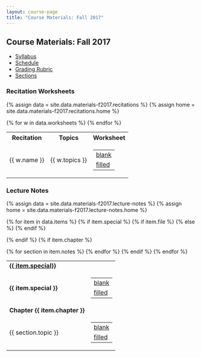 ```yaml
---
layout: course-page
title: "Course Materials: Fall 2017"
---
```


## Course Materials: Fall 2017

* [Syllabus](assets/materials/Fall2017/M251_Calculus-I_Syllabus_Fall_17.pdf)
* [Schedule](assets/materials/Fall2017/M251_weekly_schedule.pdf)
* [Grading Rubric](assets/materials/Fall2017GradingRubric_Fall17.pdf)
* [Sections](assets/materials/Fall2017/Calculus-1-Fall-2017-Instructor-Section-Info.pdf)

### Recitation Worksheets

{% assign data = site.data.materials-f2017.recitations %}
{% assign home = site.data.materials-f2017.recitations.home %}
<div class="x-scroll">
<table class="asst-table">
<tr><th> Recitation</th><th>Topics</th><th>Worksheet</th></tr>
{% for w in data.worksheets %}
<tr>
	<td>{{ w.name }}</td>
	<td>{{ w.topics }}</td>
	<td> <table class='inner'>
  	       <tr><td><a href="{{ home }}/{{ w.blank }}">blank</a></td></tr>
           <tr><td><a href="{{ home }}/{{ w.filled }}">filled</a></td></tr>
        </table>
   </td>
</tr>
{% endfor %}
</table>
</div>

### Lecture Notes

{% assign data = site.data.materials-f2017.lecture-notes %}
{% assign home = site.data.materials-f2017.lecture-notes.home %}
<div class="x-scroll">
<table class="asst-table">
{% for item in data.items %}
{% if item.special %}
  {% if item.file %}
  <tr>
  	<td><b><a href="{{home}}/{{item.file}}">{{ item.special}}</a></b></td><td></td>
  </tr>
  {% else %}
  <tr>
  	<td><b>{{ item.special }}</b></a></td>
  	<td>
        <table class='inner'>
  	       <tr><td><a href="{{ home }}/{{ item.blank }}">blank</a></td></tr>
           <tr><td><a href="{{ home }}/{{ item.filled }}">filled</a></td></tr>
        </table>  		
  	</td>
  </tr>
  {% endif %}

{% endif %}
{% if item.chapter %}
<tr><td><b>Chapter {{ item.chapter }}</b></td><td></td></tr>
{% for section in item.notes %}
<tr>
	<td>{{ section.topic }}</td>
	<td> <table class='inner'>
  	       <tr><td><a href="{{ home }}/{{ item.subhome }}/{{ section.blank }}">blank</a></td></tr>
           <tr><td><a href="{{ home }}/{{ item.subhome }}/{{ section.filled }}">filled</a></td></tr>
        </table>
   </td>
</tr>
{% endfor %}
{% endif %}
{% endfor %}
</table>
</div>